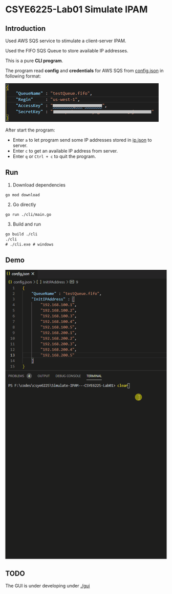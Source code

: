 # CSYE6225-Lab01 Simulate IPAM

## Introduction

Used AWS SQS service to stimulate a client-server IPAM.

Used the FIFO SQS Queue to store available IP addresses.

This is a pure **CLI program**.

The program read **config** and **credentials** for AWS SQS from [config.json](config.json) in following format:

![config-format.png](img/config-format.png)

After start the program:

- Enter `a` to let program send some IP addresses stored in [ip.json](ip.json) to server.
- Enter `c` to get an available IP address from server.
- Enter `q` or `Ctrl + c` to quit the program.

<!-- Do not send same IP address twice within 5 minutes. The AWS SQS has a fixed deduplication interval, any msg recognized as same cannot be sent to SQS queue for multi times within 5 minutes. -->

## Run

1. Download dependencies

```shell
go mod download
```

2. Go directly

```shell
go run ./cli/main.go
```

3. Build and run

```
go build ./cli
./cli
# ./cli.exe # windows
```

## Demo

![Demo](img/run.gif)

## TODO

The GUI is under developing under [./gui](./gui)
